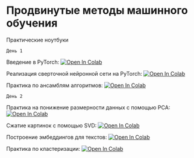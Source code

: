 # Продвинутые методы машинного обучения
Практические ноутбуки

`День 1`

Введение в PyTorch: [![Open In Colab](https://colab.research.google.com/assets/colab-badge.svg)](https://colab.research.google.com/github/dvpolyakov/ml_course/blob/master/Pytorch_tutorial.ipynb)

Реализация сверточной нейронной сети на PyTorch: [![Open In Colab](https://colab.research.google.com/assets/colab-badge.svg)](https://colab.research.google.com/github/dvpolyakov/ml_course/blob/master/Pytorch_build_CNN_classification.ipynb)

Практика по ансамблям алгоритмов: [![Open In Colab](https://colab.research.google.com/assets/colab-badge.svg)](https://colab.research.google.com/github/dvpolyakov/ml_course/blob/master/ComparingRandomForestAndGradientBoosting.ipynb)

`День 2` 

Практика на понижение размерности данных с помощью PCA: [![Open In Colab](https://colab.research.google.com/assets/colab-badge.svg)](https://colab.research.google.com/github/dvpolyakov/ml_course/blob/master/PCA_practice.ipynb)

Сжатие картинок с помощью SVD: [![Open In Colab](https://colab.research.google.com/assets/colab-badge.svg)](https://colab.research.google.com/github/dvpolyakov/ml_course/blob/master/SVD_image_compression_practice.ipynb)

Построение эмбеддингов для текстов: [![Open In Colab](https://colab.research.google.com/assets/colab-badge.svg)](https://colab.research.google.com/github/dvpolyakov/ml_course/blob/master/Word2Vec%20practice.ipynb)

Практика по кластеризации: [![Open In Colab](https://colab.research.google.com/assets/colab-badge.svg)](https://colab.research.google.com/github/dvpolyakov/ml_course/blob/master/Clustering_examples.ipynb)
